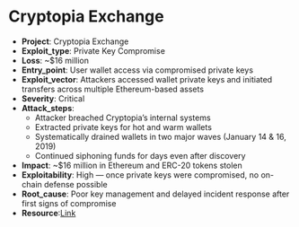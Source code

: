 # Cryptopia Exchange 

- **Project**: Cryptopia Exchange
- **Exploit_type**: Private Key Compromise
- **Loss**: ~$16 million
- **Entry_point**: User wallet access via compromised private keys
- **Exploit_vector**: Attackers accessed wallet private keys and initiated transfers across multiple Ethereum-based assets
- **Severity**: Critical
- **Attack_steps**:
    - Attacker breached Cryptopia’s internal systems
    - Extracted private keys for hot and warm wallets
    - Systematically drained wallets in two major waves (January 14 & 16, 2019)
    - Continued siphoning funds for days even after discovery
- **Impact**: ~$16 million in Ethereum and ERC-20 tokens stolen
- **Exploitability**: High — once private keys were compromised, no on-chain defense possible
- **Root_cause**: Poor key management and delayed incident response after first signs of compromise
- **Resource**:[Link](https://cryptodamus.io/en/articles/news/cryptopia-s-downfall-what-every-crypto-investor-needs-to-know)

